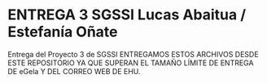 # ENTREGA 3 SGSSI Lucas Abaitua / Estefanía Oñate
Entrega del Proyecto 3 de SGSSI 
ENTREGAMOS ESTOS ARCHIVOS DESDE ESTE REPOSITORIO YA QUE SUPERAN EL TAMAÑO LÍMITE DE ENTREGA DE eGela Y DEL CORREO WEB DE EHU.
